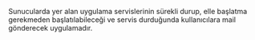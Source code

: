 Sunucularda yer alan uygulama servislerinin sürekli durup, elle başlatma gerekmeden başlatılabileceği ve servis durduğunda kullanıcılara mail gönderecek uygulamadır.
